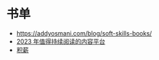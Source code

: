 # 书单

- https://addyosmani.com/blog/soft-skills-books/
- [2023 年值得持续阅读的内容平台](https://justgoidea.com/posts/2023-063/)
- [积薪](https://firewood.news/)